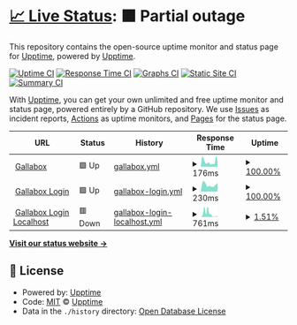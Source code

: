 # [📈 Live Status](https://basha97.github.io/upptime): <!--live status--> **🟧 Partial outage**

This repository contains the open-source uptime monitor and status page for [Upptime](https://upptime.js.org), powered by [Upptime](https://github.com/upptime/upptime).

[![Uptime CI](https://github.com/basha97/upptime/workflows/Uptime%20CI/badge.svg)](https://github.com/basha97/upptime/actions?query=workflow%3A%22Uptime+CI%22)
[![Response Time CI](https://github.com/basha97/upptime/workflows/Response%20Time%20CI/badge.svg)](https://github.com/basha97/upptime/actions?query=workflow%3A%22Response+Time+CI%22)
[![Graphs CI](https://github.com/basha97/upptime/workflows/Graphs%20CI/badge.svg)](https://github.com/basha97/upptime/actions?query=workflow%3A%22Graphs+CI%22)
[![Static Site CI](https://github.com/basha97/upptime/workflows/Static%20Site%20CI/badge.svg)](https://github.com/basha97/upptime/actions?query=workflow%3A%22Static+Site+CI%22)
[![Summary CI](https://github.com/basha97/upptime/workflows/Summary%20CI/badge.svg)](https://github.com/basha97/upptime/actions?query=workflow%3A%22Summary+CI%22)

With [Upptime](https://upptime.js.org), you can get your own unlimited and free uptime monitor and status page, powered entirely by a GitHub repository. We use [Issues](https://github.com/upptime/upptime/issues) as incident reports, [Actions](https://github.com/basha97/upptime/actions) as uptime monitors, and [Pages](https://basha97.github.io/upptime) for the status page.

<!--start: status pages-->
<!-- This summary is generated by Upptime (https://github.com/upptime/upptime) -->
<!-- Do not edit this manually, your changes will be overwritten -->
<!-- prettier-ignore -->
| URL | Status | History | Response Time | Uptime |
| --- | ------ | ------- | ------------- | ------ |
| <img alt="" src="https://favicons.githubusercontent.com/app.gallabox.dev" height="13"> [Gallabox](https://app.gallabox.dev/login) | 🟩 Up | [gallabox.yml](https://github.com/basha97/upptime/commits/HEAD/history/gallabox.yml) | <details><summary><img alt="Response time graph" src="./graphs/gallabox/response-time-week.png" height="20"> 176ms</summary><br><a href="https://basha97.github.io/upptime/history/gallabox"><img alt="Response time 176" src="https://img.shields.io/endpoint?url=https%3A%2F%2Fraw.githubusercontent.com%2Fbasha97%2Fupptime%2FHEAD%2Fapi%2Fgallabox%2Fresponse-time.json"></a><br><a href="https://basha97.github.io/upptime/history/gallabox"><img alt="24-hour response time 264" src="https://img.shields.io/endpoint?url=https%3A%2F%2Fraw.githubusercontent.com%2Fbasha97%2Fupptime%2FHEAD%2Fapi%2Fgallabox%2Fresponse-time-day.json"></a><br><a href="https://basha97.github.io/upptime/history/gallabox"><img alt="7-day response time 176" src="https://img.shields.io/endpoint?url=https%3A%2F%2Fraw.githubusercontent.com%2Fbasha97%2Fupptime%2FHEAD%2Fapi%2Fgallabox%2Fresponse-time-week.json"></a><br><a href="https://basha97.github.io/upptime/history/gallabox"><img alt="30-day response time 176" src="https://img.shields.io/endpoint?url=https%3A%2F%2Fraw.githubusercontent.com%2Fbasha97%2Fupptime%2FHEAD%2Fapi%2Fgallabox%2Fresponse-time-month.json"></a><br><a href="https://basha97.github.io/upptime/history/gallabox"><img alt="1-year response time 176" src="https://img.shields.io/endpoint?url=https%3A%2F%2Fraw.githubusercontent.com%2Fbasha97%2Fupptime%2FHEAD%2Fapi%2Fgallabox%2Fresponse-time-year.json"></a></details> | <details><summary><a href="https://basha97.github.io/upptime/history/gallabox">100.00%</a></summary><a href="https://basha97.github.io/upptime/history/gallabox"><img alt="All-time uptime 100.00%" src="https://img.shields.io/endpoint?url=https%3A%2F%2Fraw.githubusercontent.com%2Fbasha97%2Fupptime%2FHEAD%2Fapi%2Fgallabox%2Fuptime.json"></a><br><a href="https://basha97.github.io/upptime/history/gallabox"><img alt="24-hour uptime 100.00%" src="https://img.shields.io/endpoint?url=https%3A%2F%2Fraw.githubusercontent.com%2Fbasha97%2Fupptime%2FHEAD%2Fapi%2Fgallabox%2Fuptime-day.json"></a><br><a href="https://basha97.github.io/upptime/history/gallabox"><img alt="7-day uptime 100.00%" src="https://img.shields.io/endpoint?url=https%3A%2F%2Fraw.githubusercontent.com%2Fbasha97%2Fupptime%2FHEAD%2Fapi%2Fgallabox%2Fuptime-week.json"></a><br><a href="https://basha97.github.io/upptime/history/gallabox"><img alt="30-day uptime 100.00%" src="https://img.shields.io/endpoint?url=https%3A%2F%2Fraw.githubusercontent.com%2Fbasha97%2Fupptime%2FHEAD%2Fapi%2Fgallabox%2Fuptime-month.json"></a><br><a href="https://basha97.github.io/upptime/history/gallabox"><img alt="1-year uptime 100.00%" src="https://img.shields.io/endpoint?url=https%3A%2F%2Fraw.githubusercontent.com%2Fbasha97%2Fupptime%2FHEAD%2Fapi%2Fgallabox%2Fuptime-year.json"></a></details>
| <img alt="" src="https://favicons.githubusercontent.com/server.gallabox.dev" height="13"> [Gallabox Login](https://server.gallabox.dev/auth/login) | 🟩 Up | [gallabox-login.yml](https://github.com/basha97/upptime/commits/HEAD/history/gallabox-login.yml) | <details><summary><img alt="Response time graph" src="./graphs/gallabox-login/response-time-week.png" height="20"> 230ms</summary><br><a href="https://basha97.github.io/upptime/history/gallabox-login"><img alt="Response time 230" src="https://img.shields.io/endpoint?url=https%3A%2F%2Fraw.githubusercontent.com%2Fbasha97%2Fupptime%2FHEAD%2Fapi%2Fgallabox-login%2Fresponse-time.json"></a><br><a href="https://basha97.github.io/upptime/history/gallabox-login"><img alt="24-hour response time 133" src="https://img.shields.io/endpoint?url=https%3A%2F%2Fraw.githubusercontent.com%2Fbasha97%2Fupptime%2FHEAD%2Fapi%2Fgallabox-login%2Fresponse-time-day.json"></a><br><a href="https://basha97.github.io/upptime/history/gallabox-login"><img alt="7-day response time 230" src="https://img.shields.io/endpoint?url=https%3A%2F%2Fraw.githubusercontent.com%2Fbasha97%2Fupptime%2FHEAD%2Fapi%2Fgallabox-login%2Fresponse-time-week.json"></a><br><a href="https://basha97.github.io/upptime/history/gallabox-login"><img alt="30-day response time 230" src="https://img.shields.io/endpoint?url=https%3A%2F%2Fraw.githubusercontent.com%2Fbasha97%2Fupptime%2FHEAD%2Fapi%2Fgallabox-login%2Fresponse-time-month.json"></a><br><a href="https://basha97.github.io/upptime/history/gallabox-login"><img alt="1-year response time 230" src="https://img.shields.io/endpoint?url=https%3A%2F%2Fraw.githubusercontent.com%2Fbasha97%2Fupptime%2FHEAD%2Fapi%2Fgallabox-login%2Fresponse-time-year.json"></a></details> | <details><summary><a href="https://basha97.github.io/upptime/history/gallabox-login">100.00%</a></summary><a href="https://basha97.github.io/upptime/history/gallabox-login"><img alt="All-time uptime 100.00%" src="https://img.shields.io/endpoint?url=https%3A%2F%2Fraw.githubusercontent.com%2Fbasha97%2Fupptime%2FHEAD%2Fapi%2Fgallabox-login%2Fuptime.json"></a><br><a href="https://basha97.github.io/upptime/history/gallabox-login"><img alt="24-hour uptime 100.00%" src="https://img.shields.io/endpoint?url=https%3A%2F%2Fraw.githubusercontent.com%2Fbasha97%2Fupptime%2FHEAD%2Fapi%2Fgallabox-login%2Fuptime-day.json"></a><br><a href="https://basha97.github.io/upptime/history/gallabox-login"><img alt="7-day uptime 100.00%" src="https://img.shields.io/endpoint?url=https%3A%2F%2Fraw.githubusercontent.com%2Fbasha97%2Fupptime%2FHEAD%2Fapi%2Fgallabox-login%2Fuptime-week.json"></a><br><a href="https://basha97.github.io/upptime/history/gallabox-login"><img alt="30-day uptime 100.00%" src="https://img.shields.io/endpoint?url=https%3A%2F%2Fraw.githubusercontent.com%2Fbasha97%2Fupptime%2FHEAD%2Fapi%2Fgallabox-login%2Fuptime-month.json"></a><br><a href="https://basha97.github.io/upptime/history/gallabox-login"><img alt="1-year uptime 100.00%" src="https://img.shields.io/endpoint?url=https%3A%2F%2Fraw.githubusercontent.com%2Fbasha97%2Fupptime%2FHEAD%2Fapi%2Fgallabox-login%2Fuptime-year.json"></a></details>
| <img alt="" src="https://favicons.githubusercontent.com/72f1-49-204-133-60.ngrok.io" height="13"> [Gallabox Login Localhost](https://72f1-49-204-133-60.ngrok.io/auth/login) | 🟥 Down | [gallabox-login-localhost.yml](https://github.com/basha97/upptime/commits/HEAD/history/gallabox-login-localhost.yml) | <details><summary><img alt="Response time graph" src="./graphs/gallabox-login-localhost/response-time-week.png" height="20"> 761ms</summary><br><a href="https://basha97.github.io/upptime/history/gallabox-login-localhost"><img alt="Response time 761" src="https://img.shields.io/endpoint?url=https%3A%2F%2Fraw.githubusercontent.com%2Fbasha97%2Fupptime%2FHEAD%2Fapi%2Fgallabox-login-localhost%2Fresponse-time.json"></a><br><a href="https://basha97.github.io/upptime/history/gallabox-login-localhost"><img alt="24-hour response time 77" src="https://img.shields.io/endpoint?url=https%3A%2F%2Fraw.githubusercontent.com%2Fbasha97%2Fupptime%2FHEAD%2Fapi%2Fgallabox-login-localhost%2Fresponse-time-day.json"></a><br><a href="https://basha97.github.io/upptime/history/gallabox-login-localhost"><img alt="7-day response time 761" src="https://img.shields.io/endpoint?url=https%3A%2F%2Fraw.githubusercontent.com%2Fbasha97%2Fupptime%2FHEAD%2Fapi%2Fgallabox-login-localhost%2Fresponse-time-week.json"></a><br><a href="https://basha97.github.io/upptime/history/gallabox-login-localhost"><img alt="30-day response time 761" src="https://img.shields.io/endpoint?url=https%3A%2F%2Fraw.githubusercontent.com%2Fbasha97%2Fupptime%2FHEAD%2Fapi%2Fgallabox-login-localhost%2Fresponse-time-month.json"></a><br><a href="https://basha97.github.io/upptime/history/gallabox-login-localhost"><img alt="1-year response time 761" src="https://img.shields.io/endpoint?url=https%3A%2F%2Fraw.githubusercontent.com%2Fbasha97%2Fupptime%2FHEAD%2Fapi%2Fgallabox-login-localhost%2Fresponse-time-year.json"></a></details> | <details><summary><a href="https://basha97.github.io/upptime/history/gallabox-login-localhost">1.51%</a></summary><a href="https://basha97.github.io/upptime/history/gallabox-login-localhost"><img alt="All-time uptime 1.51%" src="https://img.shields.io/endpoint?url=https%3A%2F%2Fraw.githubusercontent.com%2Fbasha97%2Fupptime%2FHEAD%2Fapi%2Fgallabox-login-localhost%2Fuptime.json"></a><br><a href="https://basha97.github.io/upptime/history/gallabox-login-localhost"><img alt="24-hour uptime 0.00%" src="https://img.shields.io/endpoint?url=https%3A%2F%2Fraw.githubusercontent.com%2Fbasha97%2Fupptime%2FHEAD%2Fapi%2Fgallabox-login-localhost%2Fuptime-day.json"></a><br><a href="https://basha97.github.io/upptime/history/gallabox-login-localhost"><img alt="7-day uptime 1.51%" src="https://img.shields.io/endpoint?url=https%3A%2F%2Fraw.githubusercontent.com%2Fbasha97%2Fupptime%2FHEAD%2Fapi%2Fgallabox-login-localhost%2Fuptime-week.json"></a><br><a href="https://basha97.github.io/upptime/history/gallabox-login-localhost"><img alt="30-day uptime 1.51%" src="https://img.shields.io/endpoint?url=https%3A%2F%2Fraw.githubusercontent.com%2Fbasha97%2Fupptime%2FHEAD%2Fapi%2Fgallabox-login-localhost%2Fuptime-month.json"></a><br><a href="https://basha97.github.io/upptime/history/gallabox-login-localhost"><img alt="1-year uptime 1.51%" src="https://img.shields.io/endpoint?url=https%3A%2F%2Fraw.githubusercontent.com%2Fbasha97%2Fupptime%2FHEAD%2Fapi%2Fgallabox-login-localhost%2Fuptime-year.json"></a></details>

<!--end: status pages-->

[**Visit our status website →**](https://basha97.github.io/upptime)

## 📄 License

- Powered by: [Upptime](https://github.com/upptime/upptime)
- Code: [MIT](./LICENSE) © [Upptime](https://upptime.js.org)
- Data in the `./history` directory: [Open Database License](https://opendatacommons.org/licenses/odbl/1-0/)
